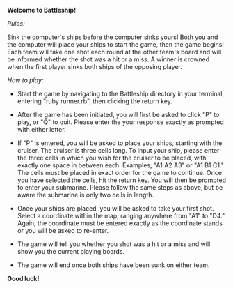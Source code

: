 **Welcome to Battleship!**

*Rules:*

Sink the computer's ships before the computer sinks yours! Both you and the computer will place your ships to start the game, then the game begins! Each team will take one shot each round at the other team's board and will be informed whether the shot was a hit or a miss. A winner is crowned when the first player sinks both ships of the opposing player.

*How to play:*

 - Start the game by navigating to the Battleship directory in your terminal, entering "ruby runner.rb", then clicking the return key.

 - After the game has been initiated, you will first be asked to click "P" to play, or "Q" to quit. Please enter the your response exactly as prompted with either letter.

 - If "P" is entered, you will be asked to place your ships, starting with the cruiser. The cruiser is three cells long. To input your ship, please enter the three cells in which you wish for the cruiser to be placed, with exactly one space in between each. Examples; "A1 A2 A3" or "A1 B1 C1." The cells must be placed in exact order for the game to continue. Once you have selected the cells, hit the return key. You will then be prompted to enter your submarine. Please follow the same steps as above, but be aware the submarine is only two cells in length.

 - Once your ships are placed, you will be asked to take your first shot. Select a coordinate within the map, ranging anywhere from "A1" to "D4." Again, the coordinate must be entered exactly as the coordinate stands or you will be asked to re-enter.

 - The game will tell you whether you shot was a hit or a miss and will show you the current playing boards.

 - The game will end once both ships have been sunk on either team.

**Good luck!**
